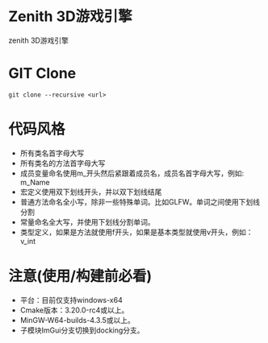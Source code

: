 # Zenith 3D游戏引擎
zenith 3D游戏引擎

# GIT Clone

    git clone --recursive <url>

# 代码风格

- 所有类名首字母大写
- 所有类名的方法首字母大写
- 成员变量命名使用m_开头然后紧跟着成员名，成员名首字母大写，例如: m_Name
- 宏定义使用双下划线开头，并以双下划线结尾
- 普通方法命名全小写，除非一些特殊单词。比如GLFW。单词之间使用下划线分割
- 常量命名全大写，并使用下划线分割单词。
- 类型定义，如果是方法就使用f开头，如果是基本类型就使用v开头，例如：v_int

# 注意(使用/构建前必看)
- 平台：目前仅支持windows-x64
- Cmake版本：3.20.0-rc4或以上。
- MinGW-W64-builds-4.3.5或以上。
- 子模块ImGui分支切换到docking分支。